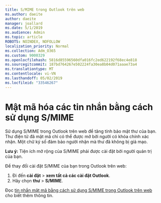 ```yaml
---
title: S/MIME trong Outlook trên web
ms.author: daeite
author: daeite
manager: joallard
ms.date: 5/1/2019
ms.audience: Admin
ms.topic: article
ROBOTS: NOINDEX, NOFOLLOW
localization_priority: Normal
ms.collection: Adm_O365
ms.custom: 9000329
ms.openlocfilehash: 5816d85596560dfa016fc2ed622192f68ec4e818
ms.sourcegitcommit: 187bd764267e502224fa30ea8b04d071aaae73a4
ms.translationtype: MT
ms.contentlocale: vi-VN
ms.lasthandoff: 05/02/2019
ms.locfileid: "33546267"
---
```

# <a name="encrypt-messages-using-smime"></a>Mật mã hóa các tin nhắn bằng cách sử dụng S/MIME

Sử dụng S/MIME trong Outlook trên web để tăng tính bảo mật thư của bạn. Thư điện tử đã mật mã chỉ có thể được mở bởi người có khóa chính xác nhận. Một chữ ký số đảm bảo người nhận mà thư đã không bị giả mạo.

**Lưu ý:** Tiện ích mở rộng của S/MIME phải được cài đặt bởi người quản trị của bạn.

Để thay đổi cài đặt S/MIME của bạn trong Outlook trên web:

1. Đi đến **cài đặt** > **xem tất cả các cài đặt Outlook**.
2. Hãy chọn **thư** > **S/MIME**.

Đọc [tin nhắn mật mã bằng cách sử dụng S/MIME trong Outlook trên web](https://support.office.com/article/878c79fc-7088-4b39-966f-14512658f480) cho biết thêm thông tin.